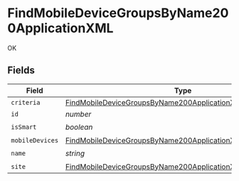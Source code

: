 # FindMobileDeviceGroupsByName200ApplicationXML

OK


## Fields

| Field                                                                                                                                                 | Type                                                                                                                                                  | Required                                                                                                                                              | Description                                                                                                                                           | Example                                                                                                                                               |
| ----------------------------------------------------------------------------------------------------------------------------------------------------- | ----------------------------------------------------------------------------------------------------------------------------------------------------- | ----------------------------------------------------------------------------------------------------------------------------------------------------- | ----------------------------------------------------------------------------------------------------------------------------------------------------- | ----------------------------------------------------------------------------------------------------------------------------------------------------- |
| `criteria`                                                                                                                                            | [FindMobileDeviceGroupsByName200ApplicationXMLCriteria](../../models/operations/findmobiledevicegroupsbyname200applicationxmlcriteria.md)[]           | :heavy_minus_sign:                                                                                                                                    | N/A                                                                                                                                                   |                                                                                                                                                       |
| `id`                                                                                                                                                  | *number*                                                                                                                                              | :heavy_minus_sign:                                                                                                                                    | N/A                                                                                                                                                   | 1                                                                                                                                                     |
| `isSmart`                                                                                                                                             | *boolean*                                                                                                                                             | :heavy_check_mark:                                                                                                                                    | N/A                                                                                                                                                   |                                                                                                                                                       |
| `mobileDevices`                                                                                                                                       | [FindMobileDeviceGroupsByName200ApplicationXMLMobileDevices](../../models/operations/findmobiledevicegroupsbyname200applicationxmlmobiledevices.md)[] | :heavy_minus_sign:                                                                                                                                    | N/A                                                                                                                                                   |                                                                                                                                                       |
| `name`                                                                                                                                                | *string*                                                                                                                                              | :heavy_check_mark:                                                                                                                                    | N/A                                                                                                                                                   | iPhones                                                                                                                                               |
| `site`                                                                                                                                                | [FindMobileDeviceGroupsByName200ApplicationXMLSite](../../models/operations/findmobiledevicegroupsbyname200applicationxmlsite.md)                     | :heavy_minus_sign:                                                                                                                                    | N/A                                                                                                                                                   |                                                                                                                                                       |